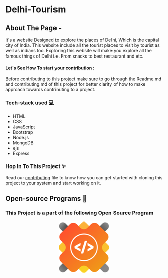 # Delhi-Tourism

## About The Page -
It's a website Designed to explore the places of Delhi, Which is the capital city of India. This website include all the tourist places to visit by tourist as well as indians too. Exploring this website will make you explore all the famous things of Delhi i.e. From snacks to best restaurant and etc.
#### Let's See How To start your contribution :
Before contributing to this project make sure to go through the Readme.md and contributing.md of this project for better clarity of how to make approach towards contrinuting to a project.

### Tech-stack used 💻
- HTML
- CSS
- JavaScript
- Bootstrap 
- Node.js
- MongoDB
- ejs
- Express

### Hop In To This Project ✨
Read our [contributing](/contributing.md) file to know how you can get started with cloning this project to your system and start working on it.

## Open-source Programs 👾
### This Project is a part of the following Open Source Program

<p align="center">
<a href="https://gssoc.girlscript.tech/"  target="_blank"> 
  <img src="img/gssoc.png" alt="GSSOC" /> 
</a>
</p>
